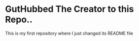 GutHubbed
The Creator to this Repo..
===================================
This is my first repository where I just changed its README file
